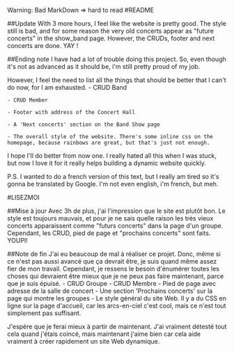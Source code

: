 Warning: Bad MarkDown => hard to read
#README

##Update
With 3 more hours, I feel like the website is pretty good. The style still is bad, and for some reason the very old concerts appear as "future concerts" in the show_band page.
However, the CRUDs, footer and next concerts are done. YAY !

##Ending note
I have had a lot of trouble doing this project. So, even though it's not as advanced as it should be, i'm still pretty proud of my job.

However, I feel the need to list all the things that should be better that I can't do now, for I am exhausted.
	- CRUD Band
	
	- CRUD Member
	
	- Footer with address of the Concert Hall
	
	- A 'Next concerts' section on the Band Show page
	
	- The overall style of the website. There's some inline css on the homepage, because rainbows are great, but that's just not enough.

I hope I'll do better from now one. I really hated all this when I was stuck, but now I love it for it really helps building a dynamic website quickly.

P.S. I wanted to do a french version of this text, but I really am tired so it's gonna be translated by Google. I'm not even english, i'm french, but meh.

#LISEZMOI

##Mise à jour
Avec 3h de plus, j'ai l'impression que le site est plutôt bon. Le style est toujours mauvais, et pour je ne sais quelle raison les très vieux concerts apparaissent comme "futurs concerts" dans la page d'un groupe.
Cependant, les CRUD, pied de page et "prochains concerts" sont faits. YOUPI!

##Note de fin
J'ai eu beaucoup de mal à réaliser ce projet. Donc, même si ce n'est pas aussi avancé que ça devrait être, je suis quand même assez fier de mon travail.
Cependant, je ressens le besoin d'énumérer toutes les choses qui devraient être mieux que je ne peux pas faire maintenant, parce que je suis épuisé.
        - CRUD Groupe
        - CRUD Membre
        - Pied de page avec adresse de la salle de concert
        - Une section 'Prochains concerts' sur la page qui montre les groupes
        - Le style général du site Web. Il y a du CSS en ligne sur la page d'accueil, car les arcs-en-ciel c'est cool, mais ce n'est tout simplement pas suffisant.

J'espère que je ferai mieux à partir de maintenant. J'ai vraiment détesté tout cela quand j'étais coincé, mais maintenant j'aime bien car cela aide vraiment à créer rapidement un site Web dynamique.
